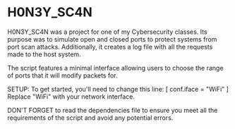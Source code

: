 # H0N3Y_SC4N

H0N3Y_SC4N was a project for one of my Cybersecurity classes. 
Its purpose was to simulate open and closed ports to protect systems from port scan attacks. 
Additionally, it creates a log file with all the requests made to the host system.

The script features a minimal interface allowing users to choose the range of ports that it will modify packets for.

SETUP:
To get started, you'll need to change this line: [ conf.iface = "WiFi" ] Replace "WiFi" with your network interface.

DON'T FORGET to read the dependencies file to ensure you meet all the requirements of the script and avoid any potential errors.
